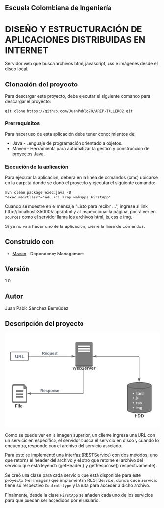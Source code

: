 ## Escuela Colombiana de Ingeniería
# DISEÑO Y ESTRUCTURACIÓN DE APLICACIONES DISTRIBUIDAS EN INTERNET

Servidor web que busca archivos html, javascript, css e imágenes desde el disco local.

## Clonación del proyecto

Para descargar este proyecto, debe ejecutar el siguiente comando para descargar el proyecto:

```
git clone https://github.com/JuanPablo70/AREP-TALLER02.git
```

### Prerrequisitos

Para hacer uso de esta aplicación debe tener conocimientos de:
+ Java - Lenguaje de programación orientado a objetos.
+ Maven - Herramienta para automatizar la gestión y construcción de proyectos Java. 

### Ejecución de la aplicación

Para ejecutar la aplicación, debera en la línea de comandos (cmd) ubicarse en la carpeta donde se clonó el proyecto y ejecutar el siguiente comando:

```
mvn clean package exec:java -D "exec.mainClass"="edu.eci.arep.webapps.FirstApp"
```

Cuando se muestre en el mensaje "Listo para recibir ...", ingrese al link http://localhost:35000/apps/html y al inspeccionar la página, podrá ver en ```sources``` como el servidor llama los archivos html, js, css e img.

Si ya no va a hacer uno de la aplicación, cierre la línea de comandos.

## Construido con

+ [Maven](https://maven.apache.org/) - Dependency Management

## Versión

1.0

## Autor

Juan Pablo Sánchez Bermúdez

## Descripción del proyecto

![](img/diseno.png)

Como se puede ver en la imagen superior, un cliente ingresa una URL con un servicio en específico, el servidor busca el servicio en disco y cuando lo encuentra, responde con el archivo del servicio asociado.

Para esto se implementó una interfaz (RESTService) con dos métodos, uno que retorna el header del archivo y el otro que retorne el archivo del servicio que está leyendo (getHeader() y getResponse() respectivamente).

Se creó una clase para cada servicio que está disponible para este proyecto (ver imagen) que implementan RESTService, donde cada servicio tiene su respectivo ```Content-type``` y la ruta para acceder a dicho archivo.

Finalmente, desde la clase ```FirstApp``` se añaden cada uno de los servicios para que puedan ser accedidos por el usuario.